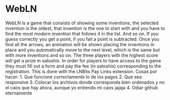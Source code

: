 # WebLN
WebLN is a game that consists of showing some inventions, the selected invention is the oldest, that invention is the one to start with and you have to find the most modern invention that follows it in the list. And so on. If you guess correctly you get a point, if you fail a point is subtracted.
Once you find all the arrows, an animation will be shown placing the inventions in place and you automatically move to the next level, which is the same but with more inventions and so on.
The three players with the highest score will get a prize in satoshis.
In order for players to have access to the game they must fill out a form and pay the fee (in satoshis) corresponding to the registration. This is done with the LNBits Pay Links extension.
Cosas por hacer:
    1. Que funcione correctamente lo de los pagos
    2. Que sea responsive
    3. Colocar los archivos donde corresponda bien ordenados y no el caos que hay ahora, aunque yo entiendo mi caos jajaja
    4. Odiar github eternamente